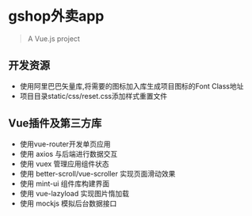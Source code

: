 # gshop外卖app

> A Vue.js project

## 开发资源
- 使用阿里巴巴矢量库,将需要的图标加入库生成项目图标的Font Class地址
- 项目目录static/css/reset.css添加样式重置文件

## Vue插件及第三方库
- 使用vue-router开发单页应用
- 使用 axios 与后端进行数据交互
- 使用 vuex 管理应用组件状态
- 使用 better-scroll/vue-scroller 实现页面滑动效果
- 使用 mint-ui 组件库构建界面
- 使用 vue-lazyload 实现图片惰加载
- 使用 mockjs 模拟后台数据接口  
